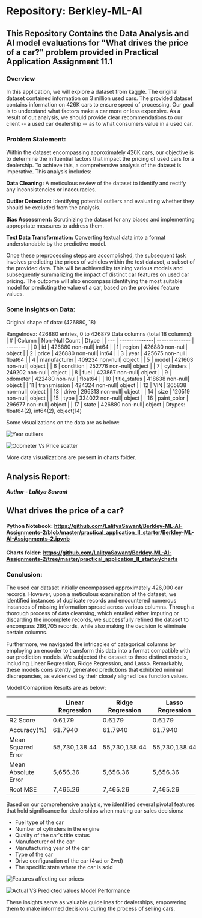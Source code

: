 # Repository: Berkley-ML-AI

## This Repository Contains the Data Analysis and AI model evaluations for "What drives the price of a car?" problem provided in Practical Application Assignment 11.1

### **Overview**

In this application, we will explore a dataset from kaggle. The original dataset contained information on 3 million used cars. The provided dataset contains information on 426K cars to ensure speed of processing. Our goal is to understand what factors make a car more or less expensive. As a result of out analysis, we should provide clear recommendations to our client -- a used car dealership -- as to what consumers value in a used car.

### **Problem Statement:**
Within the dataset encompassing approximately 426K cars, our objective is to determine the influential factors that impact the pricing of used cars for a dealership. To achieve this, a comprehensive analysis of the dataset is imperative. This analysis includes:

**Data Cleaning:** A meticulous review of the dataset to identify and rectify any inconsistencies or inaccuracies.

**Outlier Detection:** Identifying potential outliers and evaluating whether they should be excluded from the analysis.

**Bias Assessment:** Scrutinizing the dataset for any biases and implementing appropriate measures to address them.

**Text Data Transformation:** Converting textual data into a format understandable by the predictive model.

Once these preprocessing steps are accomplished, the subsequent task involves predicting the prices of vehicles within the test dataset, a subset of the provided data. This will be achieved by training various models and subsequently summarizing the impact of distinct car features on used car pricing. The outcome will also encompass identifying the most suitable model for predicting the value of a car, based on the provided feature values.

### **Some insights on Data:**
Original shape of data: (426880, 18)

RangeIndex: 426880 entries, 0 to 426879
Data columns (total 18 columns):
| #   | Column        | Non-Null Count | Dtype    |
| --- | --------------| -------------- | -------- |
| 0   | id            | 426880 non-null| int64    |
| 1   | region        | 426880 non-null| object   |
| 2   | price         | 426880 non-null| int64    |
| 3   | year          | 425675 non-null| float64  |
| 4   | manufacturer  | 409234 non-null| object   |
| 5   | model         | 421603 non-null| object   |
| 6   | condition     | 252776 non-null| object   |
| 7   | cylinders     | 249202 non-null| object   |
| 8   | fuel          | 423867 non-null| object   |
| 9   | odometer      | 422480 non-null| float64  |
| 10  | title_status  | 418638 non-null| object   |
| 11  | transmission  | 424324 non-null| object   |
| 12  | VIN           | 265838 non-null| object   |
| 13  | drive         | 296313 non-null| object   |
| 14  | size          | 120519 non-null| object   |
| 15  | type          | 334022 non-null| object   |
| 16  | paint_color   | 296677 non-null| object   |
| 17  | state         | 426880 non-null| object   |
Dtypes: float64(2), int64(2), object(14)


Some visualizations on the data are as below:

![Year outliers](https://github.com/LalityaSawant/Berkley-ML-AI-Assignments-2/tree/master/practical_application_II_starter/charts/Year-Vs-Price_scatter-before-cap.jpg)

![Odometer Vs Price scatter](https://github.com/LalityaSawant/Berkley-ML-AI-Assignments-2/tree/master/practical_application_II_starter/charts/Odometer-Vs-Price_scatter.jpg)

More data visualizations are present in charts folder.



## **Analysis Report:**                         
#####                                                  Author - Lalitya Sawant
## What drives the price of a car?
#### Python Notebook: https://github.com/LalityaSawant/Berkley-ML-AI-Assignments-2/blob/master/practical_application_II_starter/Berkley-ML-AI-Assignments-2.ipynb
#### Charts folder: https://github.com/LalityaSawant/Berkley-ML-AI-Assignments-2/tree/master/practical_application_II_starter/charts

### **Conclusion:**
  The used car dataset initially encompassed approximately 426,000 car records. However, upon a meticulous examination of the dataset, we identified instances of duplicate records and encountered numerous instances of missing information spread across various columns. Through a thorough process of data cleansing, which entailed either imputing or discarding the incomplete records, we successfully refined the dataset to encompass 286,705 records, while also making the decision to eliminate certain columns.

  Furthermore, we navigated the intricacies of categorical columns by employing an encoder to transform this data into a format compatible with our prediction models. We subjected the dataset to three distinct models, including Linear Regression, Ridge Regression, and Lasso. Remarkably, these models consistently generated predictions that exhibited minimal discrepancies, as evidenced by their closely aligned loss function values.

  Model Comapriion Results are as below:

  |                     | Linear Regression | Ridge Regression | Lasso Regression |
  |---------------------|-------------------|------------------|------------------|
  | R2 Score            | 0.6179            | 0.6179           | 0.6179           |
  | Accuracy(%)         | 61.7940           | 61.7940          | 61.7940          |
  | Mean Squared Error  | 55,730,138.44     | 55,730,138.44    | 55,730,138.44    |
  | Mean Absolute Error | 5,656.36          | 5,656.36         | 5,656.36         |
  | Root MSE            | 7,465.26          | 7,465.26         | 7,465.26         |


  Based on our comprehensive analysis, we identified several pivotal features that hold significance for dealerships when making car sales decisions:

  * Fuel type of the car
  * Number of cylinders in the engine
  * Quality of the car's title status
  * Manufacturer of the car
  * Manufacturing year of the car
  * Type of the car
  * Drive configuration of the car (4wd or 2wd)
  * The specific state where the car is sold

   ![Features affecting car prices](https://github.com/LalityaSawant/Berkley-ML-AI-Assignments-2/tree/master/practical_application_II_starter/charts/Features-affecting-used-car-price.jpg)

   ![Actual VS Predicted values Model Performance](https://github.com/LalityaSawant/Berkley-ML-AI-Assignments-2/tree/master/practical_application_II_starter/charts/Linear-Regression-Performance.jpg)


  These insights serve as valuable guidelines for dealerships, empowering them to make informed decisions during the process of selling cars.
